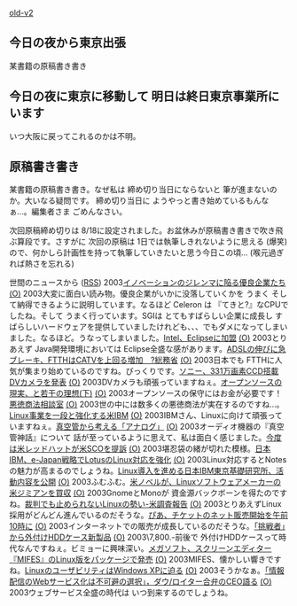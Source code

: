[old-v2](ig030806-orig.html)

## 今日の夜から東京出張

某書籍の原稿書き書き






## 今日の夜に東京に移動して 明日は終日東京事業所にいます


いつ大阪に戻ってこれるのかは不明。

## 原稿書き書き


某書籍の原稿書き書き。なぜ私は 締め切り当日にならないと 筆が進まないのか。大いなる疑問です。
締め切り当日に ようやっと書き始めているもんなぁ…。編集者さま ごめんなさい。

次回原稿締め切りは 8/18に設定されました。お盆休みが原稿書き書きで吹き飛ぶ算段です。さすがに 次回の原稿は 1日では執筆しきれないように思える (爆笑) ので、何かしら計画性を持って執筆していきたいと思う今日この頃… (喉元過ぎれば熱さを忘れる)



世間のニュースから ([RSS](ig030806-news.xml)) 2003[イノベーションのジレンマに陥る優良企業たち](http://japan.cnet.com/svc/rss?id=1285.47861.60205) [(O)](http://japan.cnet.com/svc/rss?id=1285.47861.60205) 2003大変に面白い読み物。優良企業がいかに没落していくかを うまく そして納得できるように説明しています。なるほど Celeron は 『てきと?』なCPUでしたね。そして うまく行っています。SGIは とてもすばらしい企業に成長し すばらしいハードウェアを提供していましたけれども、、、でもダメになってしまいました。なるほど。うなってしまいました。[Intel、Eclipseに加盟](http://www.zdnet.co.jp/news/0307/31/nebt_09.html) [(O)](http://www.zdnet.co.jp/news/0307/31/nebt_09.html) 2003とりあえず Java開発環境においては Eclipse全盛な感があります。[ADSLの伸びに急ブレーキ、FTTHはCATVを上回る増加　?総務省](http://www.zdnet.co.jp/broadband/0307/31/lp08.html) [(O)](http://www.zdnet.co.jp/broadband/0307/31/lp08.html) 2003日本でも FTTHに人気が集まり始めているのですね。びっくりです。[ソニー、331万画素CCD搭載DVカメラを発表](http://www.zdnet.co.jp/news/0307/31/njbt_01.html) [(O)](http://www.zdnet.co.jp/news/0307/31/njbt_01.html) 2003DVカメラも頑張っていますねぇ。[オープンソースの現実、と若干の理想(下)](http://japan.linux.com/opensource/03/07/31/190257.shtml) [(O)](http://japan.linux.com/opensource/03/07/31/190257.shtml) 2003オープンソースの保守にはお金が必要です！[悪徳商法相談室](http://www.akutokusos.com/) [(O)](http://www.akutokusos.com/) 2003世の中には数多くの悪徳商法が実在するのですね…。[Linux事業を一段と強化する米IBM](http://japan.cnet.com/news/ent/story/0,2000047623,20060302,00.htm) [(O)](http://japan.cnet.com/news/ent/story/0,2000047623,20060302,00.htm) 2003IBMさん、Linuxに向けて頑張っていますねぇ。[真空管から考える「アナログ」](http://www.zdnet.co.jp/news/0308/04/cjad_kodera.html) [(O)](http://www.zdnet.co.jp/news/0308/04/cjad_kodera.html) 2003オーディオ機器の『真空管神話』について 話が至っているように思えて、私は面白く感じました。[今度は米レッドハットが米SCOを提訴](http://japan.cnet.com/news/ent/story/0,2000047623,20060310,00.htm) [(O)](http://japan.cnet.com/news/ent/story/0,2000047623,20060310,00.htm) 2003堪忍袋の緒が切れた模様。[日本IBM、e-Japan戦略でLotusのLinux対応を強化](http://japan.cnet.com/news/ent/story/0,2000047623,20060334,00.htm) [(O)](http://japan.cnet.com/news/ent/story/0,2000047623,20060334,00.htm) 2003Linux対応するとNotesの魅力が高まるのでしょうね。[Linux導入を進める日本IBM東京基礎研究所、活動内容を公開](http://japan.cnet.com/news/ent/story/0,2000047623,20060333,00.htm) [(O)](http://japan.cnet.com/news/ent/story/0,2000047623,20060333,00.htm) 2003ふむふむ。[米ノベルが、Linuxソフトウェアメーカーの米ジミアンを買収](http://japan.cnet.com/svc/rss?id=1261.47623.60311) [(O)](http://japan.cnet.com/svc/rss?id=1261.47623.60311) 2003GnomeとMonoが 資金源バックボーンを得たのですね。[裁判でも止められないLinuxの勢い-米調査報告](http://japan.cnet.com/svc/rss?id=1261.47623.60317) [(O)](http://japan.cnet.com/svc/rss?id=1261.47623.60317) 2003とりあえずLinux採用がどんどん進んでいるのだそうな。[ぴあ、チケットのネット販売開始を午前10時に](http://www.zdnet.co.jp/news/0308/05/njbt_06.html) [(O)](http://www.zdnet.co.jp/news/0308/05/njbt_06.html) 2003インターネットでの販売が成長しているのだそうな。[「挑戦者」から外付けHDDケース新製品](http://www.zdnet.co.jp/products/0308/05/iodata.html) [(O)](http://www.zdnet.co.jp/products/0308/05/iodata.html) 2003\7,800.-前後で 外付けHDDケースって時代なんですねぇ。ビミョーに興味深い。[メガソフト、スクリーンエディター『MIFES』のLinux版をパッケージで発売](http://linux.ascii24.com/linux/news/today/2003/08/05/645332-000.html) [(O)](http://linux.ascii24.com/linux/news/today/2003/08/05/645332-000.html) 2003MIFES、懐かしい響きですね。[LinuxのユーザビリティはWindows XPに迫る](http://www.zdnet.co.jp/enterprise/0308/05/epi01.html) [(O)](http://www.zdnet.co.jp/enterprise/0308/05/epi01.html) 2003そうかなぁ。[「情報配信のWebサービス化は不可避の選択」，ダウ/ロイター合弁のCEO語る](http://itpro.nikkeibp.co.jp/free/NC/NEWS/20030804/6/) [(O)](http://itpro.nikkeibp.co.jp/free/NC/NEWS/20030804/6/) 2003ウェブサービス全盛の時代は いつ到来するのでしょうね。